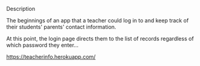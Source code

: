 Description

The beginnings of an app that a teacher could log in to and keep track of their students' parents' contact information.

At this point, the login page directs them to the list of records regardless of which password they enter...

https://teacherinfo.herokuapp.com/
